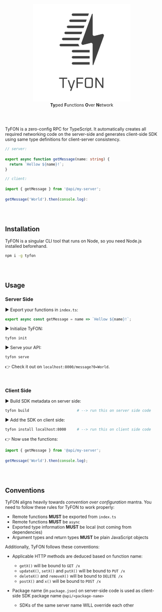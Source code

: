 <div align="center">
  <img src="/tyfon-type.svg" width="320px"/>
  <div><b>Ty</b>ped <b>F</b>unctions <b>O</b>ver <b>N</b>etwork</div>
</div>

<br><br>

TyFON is a zero-config RPC for TypeScript. It automatically creates all required networking code on the server-side and generates client-side SDK using same type definitions for client-server consistency.

```ts
// server:

export async function getMessage(name: string) {
  return `Hellow ${name}!`;
}
```
```ts
// client:

import { getMessage } from '@api/my-server';

getMessage('World').then(console.log):
```

<br><br>

## Installation

TyFON is a singular CLI tool that runs on Node, so you need Node.js installed beforehand.
```bash
npm i -g tyfon
```

<br><br>

## Usage

### Server Side

► Export your functions in `index.ts`:

```ts
export async const getMessage = name => `Hellow ${name}!`;
```

► Initialize TyFON:
```bash
tyfon init
```

► Serve your API:
```bash
tyfon serve
```

👉 Check it out on `localhost:8000/message?0=World`.

<br>

### Client Side

► Build SDK metadata on server side:
```bash
tyfon build                      # --> run this on server side code
```

► Add the SDK on client side:
```bash
tyfon install localhost:8000     # --> run this on client side code
```

👉 Now use the functions:

```ts
import { getMessage } from '@api/my-server';

getMessage('World').then(console.log);
```

<br><br>

## Conventions

TyFON aligns heavily towards _convention over configuration_ mantra. You need to follow these rules for TyFON to work properly:

- Remote functions **MUST** be exported from `index.ts`
- Remote functions **MUST** be `async`
- Exported type information **MUST** be local (not coming from dependencies)
- Argument types and return types **MUST** be plain JavaScript objects

Additionally, TyFON follows these conventions:

- Applicable HTTP methods are deduced based on function name:
  - `getX()` will be bound to `GET /x`
  - `updateX()`, `setX()` and `putX()` will be bound to `PUT /x`
  - `deleteX()` and `removeX()` will be bound to `DELETE /x`
  - `postX()` and `x()` will be bound to `POST /x`

- Package name (in `package.json`) on server-side code is used as client-side SDK package name `@api/<package-name>`
  - SDKs of the same server name WILL override each other
